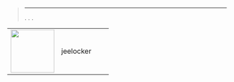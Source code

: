 
>****
>. . .
> [](https://market.jeedom.com/index.php?v=d&p=market&type=plugin&categorie=jeelocker) 


| | | | |
|--- | --- | --- | ---|
|<img src="./beta/._icon.png" class="pluginLogo" width="100" />|jeelocker|<br/>|[](./beta/index.md)<br/>[](https://market.jeedom.com/index.php?v=d&p=market_display&id=4238)<br/>[](./beta/changelog.md)|
